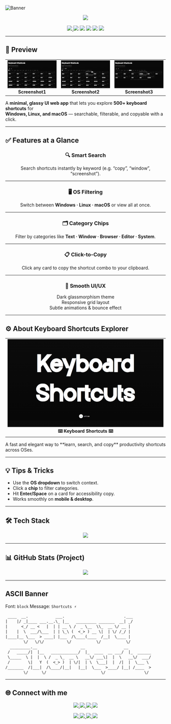 <!-- Banner -->
![Banner](https://capsule-render.vercel.app/api?type=blur&height=300&color=gradient&text=Keyboard%20Shortcuts&desc=500%2B%20Shortcuts%20%7C%20Search%20%7C%20Filter%20%7C%20Copy&fontAlign=50&fontSize=60&descSize=20&descAlignY=53&descAlign=59&fontAlignY=40&fontColor=FFFFFF)

<p align="center">
  <img src="https://readme-typing-svg.herokuapp.com?font=Fira+Code&size=22&duration=3000&pause=1000&color=FFD700&center=true&vCenter=true&width=700&lines=Master+500%2B+Keyboard+Shortcuts;Windows+%7C+Linux+%7C+macOS;Search+by+OS%2C+Category%2C+Keyword;Click+to+Copy+Shortcut+✨" />
</p>

<p align="center">
  <a href="https://bismay-exe.github.io/Keyboard-Shortcuts/">
    <img src="https://img.shields.io/badge/🌐%20Live%20Website-Keyboard%20Shortcuts-FFD700?style=for-the-badge&logo=code&logoColor=white" />
  </a>
  <img src="https://img.shields.io/badge/HTML-5-orange?style=for-the-badge&logo=html5&logoColor=white" />
  <img src="https://img.shields.io/badge/CSS-3-blue?style=for-the-badge&logo=css3&logoColor=white" />
  <img src="https://img.shields.io/badge/JavaScript-ES6-yellow?style=for-the-badge&logo=javascript&logoColor=black" />
  <img src="https://img.shields.io/badge/Open%20Source-💡-green?style=for-the-badge&logo=github&logoColor=white" />
  <img src="https://img.shields.io/badge/License-MIT-blueviolet?style=for-the-badge" />
</p>

---

## 📸 Preview

<p align="center">
  <table>
    <tr>
      <td align="center">
        <img src="assets/screenshots/screenshot1.png" alt="Windows Shortcuts" width="400px" /><br>
        <b>Screenshot1</b>
      </td>
      <td align="center">
        <img src="assets/screenshots/screenshot2.png" alt="Linux Shortcuts" width="400px" /><br>
        <b>Screenshot2</b>
      </td>
      <td align="center">
        <img src="assets/screenshots/screenshot3.png" alt="MacOS Shortcuts" width="400px" /><br>
        <b>Screenshot3</b>
      </td>
    </tr>
  </table>
</p>

A **minimal, glassy UI web app** that lets you explore **500+ keyboard shortcuts** for  
**Windows, Linux, and macOS** — searchable, filterable, and copyable with a click.

---

## ✅ Features at a Glance

<div align="center">

### 🔍 Smart Search  
Search shortcuts instantly by keyword (e.g. “copy”, “window”, “screenshot”).

---

### 🖥️ OS Filtering  
Switch between **Windows · Linux · macOS** or view all at once.

---

### 🗂️ Category Chips  
Filter by categories like **Text · Window · Browser · Editor · System**.

---

### 📋 Click-to-Copy  
Click any card to copy the shortcut combo to your clipboard.

---

### 🎨 Smooth UI/UX  
Dark glassmorphism theme  
Responsive grid layout  
Subtle animations & bounce effect

</div>

---

## ⚙️ About Keyboard Shortcuts Explorer

<p align="center">
  <table>
    <tr>
      <td align="center">
        <img src="assets/screenshots/banner.png" width="700px" alt="Keyboard Shortcuts" /><br>
        <b>⌨️ Keyboard Shortcuts ⌨️</b>
      </td>
    </tr>
  </table>
  A fast and elegant way to **learn, search, and copy** productivity shortcuts across OSes.
</p>

---

## 💡 Tips & Tricks

- Use the **OS dropdown** to switch context.  
- Click a **chip** to filter categories.  
- Hit **Enter/Space** on a card for accessibility copy.  
- Works smoothly on **mobile & desktop**.  

---

## 🛠️ Tech Stack  

<p align="center">
  <img src="https://skillicons.dev/icons?i=html,css,js&theme=dark" />
</p>

---

## 📊 GitHub Stats (Project)

<p align="center">
  <img src="https://github-readme-stats.vercel.app/api/pin/?username=Bismay-exe&repo=Keyboard-Shortcuts&theme=transparent&bg_color=30,000000,434343&title_color=FFD700&text_color=FFFFFF&icon_color=FFD700&hide_border=true" />
</p>

---

## ASCII Banner

<!--ascii-start-->
Font: `block`
Message: `Shortcuts ⚡`
```text
 ____  __.            ___.                          .___        
|    |/ _|____ ___.__.\_ |__   _________ _______  __| _/        
|      <_/ __ <   |  | | __ \ /  _ \__  \\_  __ \/ __ |         
|    |  \  ___/\___  | | \_\ (  <_> ) __ \|  | \/ /_/ |         
|____|__ \___  > ____| |___  /\____(____  /__|  \____ |         
        \/   \/\/          \/           \/           \/         
  _________.__                   __                 __          
 /   _____/|  |__   ____________/  |_  ____  __ ___/  |_  ______
 \_____  \ |  |  \ /  _ \_  __ \   __\/ ___\|  |  \   __\/  ___/
 /        \|   Y  (  <_> )  | \/|  | \  \___|  |  /|  |  \___ \ 
/_______  /|___|  /\____/|__|   |__|  \___  >____/ |__| /____  >
        \/      \/                        \/                 \/ 
```
<!--ascii-end-->

---

## 🌐 Connect with me

<p align="center">
  <a href="https://github.com/Bismay-exe" target="_blank">
    <img src="https://img.shields.io/badge/GitHub-Profile-FFD700?style=for-the-badge&logo=github&logoColor=black&labelColor=1a1a1a" />
  </a>

  <a href="https://instagram.com/bismay.exe" target="_blank">
    <img src="https://img.shields.io/badge/Instagram-Follow-E4405F?style=for-the-badge&logo=instagram&logoColor=white&labelColor=1a1a1a" />
  </a>

  <a href="https://t.me/bismay_exe" target="_blank">
    <img src="https://img.shields.io/badge/Telegram-Chat-0088CC?style=for-the-badge&logo=telegram&logoColor=white&labelColor=1a1a1a" />
  </a>

  <a href="https://discord.com" target="_blank">
    <img src="https://img.shields.io/badge/Discord-Join-5865F2?style=for-the-badge&logo=discord&logoColor=white&labelColor=1a1a1a" />
  </a>
</p>

<p align="center">
  <a href="https://youtube.com" target="_blank">
    <img src="https://img.shields.io/badge/YouTube-Subscribe-FF0000?style=for-the-badge&logo=youtube&logoColor=white&labelColor=1a1a1a" />
  </a>

  <a href="https://linkedin.com" target="_blank">
    <img src="https://img.shields.io/badge/LinkedIn-Connect-0A66C2?style=for-the-badge&logo=linkedin&logoColor=white&labelColor=1a1a1a" />
  </a>

  <a href="https://threads.net/@bismay.exe" target="_blank">
    <img src="https://img.shields.io/badge/Threads-Follow-000000?style=for-the-badge&logo=threads&logoColor=white&labelColor=1a1a1a" />
  </a>

  <a href="https://t.me/BismaysInventory" target="_blank">
    <img src="https://img.shields.io/badge/Telegram-Group-32CD32?style=for-the-badge&logo=telegram&logoColor=white&labelColor=1a1a1a" />
  </a>
</p>
